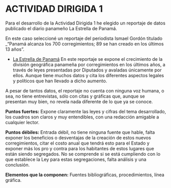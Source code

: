 # ACTIVIDAD DIRIGIDA 1


Para el desarrollo de la Actividad Dirigida 1 he elegido un reportaje de datos publicado el diario panameño La Estrella de Panamá.

En este caso seleccioné un reportaje del periodista Ismael Gordón titulado _“Panamá alcanza los 700 corregimientos; 89 se han creado en los últimos 13 años”.  

- [La Estrella de Panamá](https://www.laestrella.com.pa/nacional/220522/panama-alcanza-700-corregimientos-89)
En este reportaje se expone el crecimiento de la división geográfica panameña por corregimientos en los últimos años, a través de leyes presentadas por Diputados y avaladas únicamente por ellos. Aunque tiene muchos datos y cita los diferentes aspectos legales y políticos que han llevado a dicho aumento. 

A pesar de tantos datos, el reportaje no cuenta con ninguna voz humana, o sea, no tiene entrevistas, sólo con citas y gráficas que, aunque se presentan muy bien, no revela nada diferente de lo que ya se conoce. 

__Puntos fuertes:__ Expone claramente las leyes y cifras del tema desarrollado, los cuadros son claros y muy entendibles, con una redacción amigable a cualquier lector. 

__Puntos débiles:__ Entrada débil, no tiene ninguna fuente que hable, falta exponer los beneficios o desventajas de la creación de estos nuevos corregimientos, citar el costo anual que tendrá esto para el Estado y exponer más los pro y contra para los habitantes de estos lugares que están siendo segregados. No se comprende si se está cumpliendo con lo que establece la Ley para estas segregaciones, falta análisis y una conclusión. 

__Elementos que la componen:__ Fuentes bibliográficas, procedimientos, línea gráfica. 

